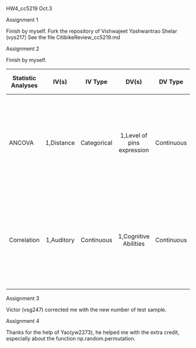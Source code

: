 HW4_cc5219
Oct.3


Assignment 1

Finish by myself. 
Fork the repository of Vishwajeet Yashwantrao Shelar (vys217)
See the file CitibikeReview_cc5219.md

Assignment 2

Finish by myself.

|Statistic Analyses       |IV(s)                 |IV Type            |DV(s)                            |DV Type           |Control Var                   |Control Var Type       |Question to be answered                                                      |H0                                                                           |alpha     |link to paper                                                               |
|-------------------------|:--------------------:|:-----------------:|:-------------------------------:|:----------------:|:----------------------------:|:---------------------:|:---------------------------------------------------------------------------:|:---------------------------------------------------------------------------:|:--------:|---------------------------------------------------------------------------:|
|ANCOVA                   |1,Distance            |Categorical        |1,Level of pins expression       |Continuous        |1, At ovipositon or not       |Categoridcal           |Whether the level of pin2 expression decreses with distance of ovipositon from the egg.|The level of pins expression in test groups >= Ranks control group           |0.05      |[Insect Eggs Can Enhance Wound Response in Plants: A Study System of Tomato Solanum lycopersicum L. and Helicoverpa zea Boddie](http://journals.plos.org/plosone/article?id=10.1371/journal.pone.0037420#pone-0037420-g001)|
|Correlation              |1,Auditory            |Continuous         |1,Cognitive Abilities            |Continuous        |0                             |0                      |How strongly and in what direction are the Auditory and Cognitive Abilities in Older Adults related?||0.05      |[Relationship between Auditory and Cognitive Abilities in Older Adults](http://journals.plos.org/plosone/article?id=10.1371/journal.pone.0134330)|



Assignment 3

 Victor (vsg247) corrected me with the new number of test sample.
 

Assignment 4

Thanks for the help of Yao(yw2273), he helped me with the extra credit, especially about the function np.random.permutation.
